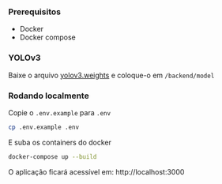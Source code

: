 ### Prerequisitos
- Docker
- Docker compose

### YOLOv3
Baixe o arquivo [yolov3.weights](https://pjreddie.com/media/files/yolov3.weights) e coloque-o em `/backend/model`

### Rodando localmente
Copie o `.env.example` para `.env`
```Bash
cp .env.example .env
```

E suba os containers do docker
```Bash
docker-compose up --build
```
O aplicação ficará acessível em: http://localhost:3000

